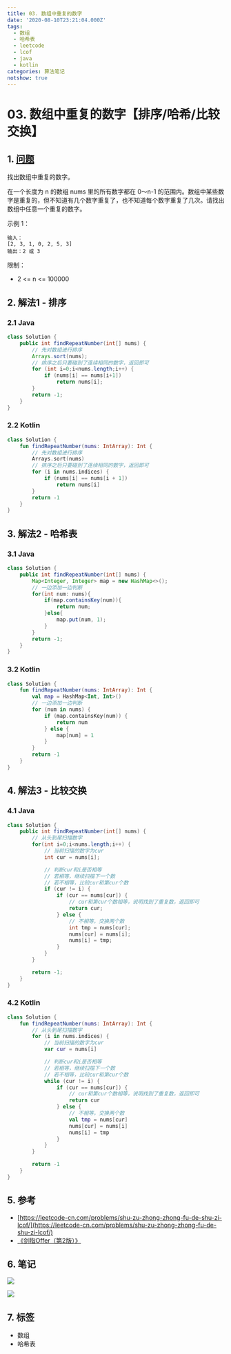 ```yaml
---
title: 03. 数组中重复的数字
date: '2020-08-10T23:21:04.000Z'
tags:
  - 数组
  - 哈希表
  - leetcode
  - lcof
  - java
  - kotlin
categories: 算法笔记
notshow: true
---
```


# 03. 数组中重复的数字【排序/哈希/比较交换】

## 1. [问题](https://leetcode-cn.com/problems/shu-zu-zhong-zhong-fu-de-shu-zi-lcof/)

找出数组中重复的数字。

在一个长度为 n 的数组 nums 里的所有数字都在 0～n-1 的范围内。数组中某些数字是重复的，但不知道有几个数字重复了，也不知道每个数字重复了几次。请找出数组中任意一个重复的数字。

示例 1：

```text
输入：
[2, 3, 1, 0, 2, 5, 3]
输出：2 或 3
```

限制：

* 2 &lt;= n &lt;= 100000

## 2. 解法1 - 排序

### 2.1 Java

```java
class Solution {
    public int findRepeatNumber(int[] nums) {
        // 先对数组进行排序
        Arrays.sort(nums);
        // 排序之后只要碰到了连续相同的数字，返回即可
        for (int i=0;i<nums.length;i++) {
            if (nums[i] == nums[i+1])
                return nums[i];
        }
        return -1;
    }
}
```

### 2.2 Kotlin

```kotlin
class Solution {
    fun findRepeatNumber(nums: IntArray): Int {
        // 先对数组进行排序
        Arrays.sort(nums)
        // 排序之后只要碰到了连续相同的数字，返回即可
        for (i in nums.indices) {
            if (nums[i] == nums[i + 1])
                return nums[i]
        }
        return -1
    }
}
```

## 3. 解法2 - 哈希表

### 3.1 Java

```java
class Solution {
    public int findRepeatNumber(int[] nums) {
        Map<Integer, Integer> map = new HashMap<>();
        // 一边添加一边判断
        for(int num: nums){
            if(map.containsKey(num)){
                return num;
            }else{
                map.put(num, 1);
            }
        }
        return -1;
    }
}
```

### 3.2 Kotlin

```kotlin
class Solution {
    fun findRepeatNumber(nums: IntArray): Int {
        val map = HashMap<Int, Int>()
        // 一边添加一边判断
        for (num in nums) {
            if (map.containsKey(num)) {
                return num
            } else {
                map[num] = 1
            }
        }
        return -1
    }
}
```

## 4. 解法3 - 比较交换

### 4.1 Java

```java
class Solution {
    public int findRepeatNumber(int[] nums) {
        // 从头到尾扫描数字
        for(int i=0;i<nums.length;i++) {
            // 当前扫描的数字为cur
            int cur = nums[i];

            // 判断cur和i是否相等
            // 若相等，继续扫描下一个数
            // 若不相等，比较cur和第cur个数
            if (cur != i) {
                if (cur == nums[cur]) {
                    // cur和第cur个数相等，说明找到了重复数，返回即可
                    return cur;
                } else {
                    // 不相等，交换两个数
                    int tmp = nums[cur];
                    nums[cur] = nums[i];
                    nums[i] = tmp;
                }
            }
        }

        return -1;
    }
}
```

### 4.2 Kotlin

```kotlin
class Solution {
    fun findRepeatNumber(nums: IntArray): Int {
        // 从头到尾扫描数字
        for (i in nums.indices) {
            // 当前扫描的数字为cur
            var cur = nums[i]

            // 判断cur和i是否相等
            // 若相等，继续扫描下一个数
            // 若不相等，比较cur和第cur个数
            while (cur != i) {
                if (cur == nums[cur]) {
                    // cur和第cur个数相等，说明找到了重复数，返回即可
                    return cur
                } else {
                    // 不相等，交换两个数
                    val tmp = nums[cur]
                    nums[cur] = nums[i]
                    nums[i] = tmp
                }
            }
        }

        return -1
    }
}
```

## 5. 参考

* [https://leetcode-cn.com/problems/shu-zu-zhong-zhong-fu-de-shu-zi-lcof/](https://leetcode-cn.com/problems/shu-zu-zhong-zhong-fu-de-shu-zi-lcof/)
* [《剑指Offer（第2版）》](https://book.douban.com/subject/27008702/)

## 6. 笔记

![](https://777blog.oss-cn-shanghai.aliyuncs.com/leetcode/lcof-03-1.jpg)

![](https://777blog.oss-cn-shanghai.aliyuncs.com/leetcode/lcof-03-2.jpg)

## 7. 标签

* 数组
* 哈希表

